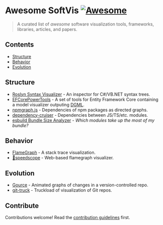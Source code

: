 # Awesome SoftVis [![Awesome](https://awesome.re/badge.svg)](https://awesome.re)

> A curated list of _awesome_ software visualization tools, frameworks, libraries, articles, and papers.


## Contents

- [Structure](#structure)
- [Behavior](#behavior)
- [Evolution](#evolution)


## Structure

- [Roslyn Syntax Visualizer](https://github.com/dotnet/roslyn/blob/main/docs/wiki/Syntax-Visualizer.md) - An inspector for C#/VB.NET syntax trees.
- [EFCorePowerTools](https://github.com/ErikEJ/EFCorePowerTools) - A set of tools for Entity Framework Core containing a model visualizer outputing [DGML](https://learn.microsoft.com/en-us/visualstudio/modeling/directed-graph-markup-language-dgml-reference).
- [npmgraph.js](https://npmgraph.js.org/) - Dependencies of npm packages as directed graphs.
- [dependency-cruiser](https://www.npmjs.com/package/dependency-cruiser) - Dependencies between JS/TS/etc. modules.
- [esbuild Bundle Size Analyzer](https://esbuild.github.io/analyze/) - _Which modules take up the most of my bundle?_


## Behavior

- [FlameGraph](https://github.com/brendangregg/FlameGraph) - A stack trace visualization.
- [🔬speedscope](https://www.speedscope.app/) - Web-based flamegraph visualizer.


## Evolution

- [Gource](https://gource.io/) - Animated graphs of changes in a version-controlled repo.
- [git-truck](https://github.com/git-truck/git-truck) - Truckload of visualization of Git repos.


## Contribute

Contributions welcome! Read the [contribution guidelines](contributing.md) first.
